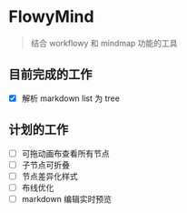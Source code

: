 # FlowyMind

> 结合 workflowy 和 mindmap 功能的工具

## 目前完成的工作
- [x] 解析 markdown list 为 tree

## 计划的工作
- [ ] 可拖动画布查看所有节点
- [ ] 子节点可折叠
- [ ] 节点差异化样式
- [ ] 布线优化
- [ ] markdown 编辑实时预览
